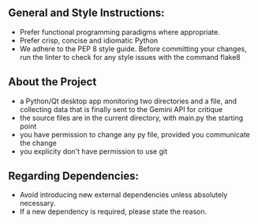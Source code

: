 ## General and Style Instructions:

- Prefer functional programming paradigms where appropriate.
- Prefer crisp, concise and idiomatic Python
- We adhere to the PEP 8 style guide. Before committing your changes, run the linter to check for any style issues with the command flake8

## About the Project

- a Python/Qt desktop app monitoring two directories and a file, and collecting data that is finally sent to the Gemini API for critique
- the source files are in the current directory, with main.py the starting point
- you have permission to change any py file, provided you communicate the change
- you explicity don't have permission to use git

## Regarding Dependencies:

- Avoid introducing new external dependencies unless absolutely necessary.
- If a new dependency is required, please state the reason.




